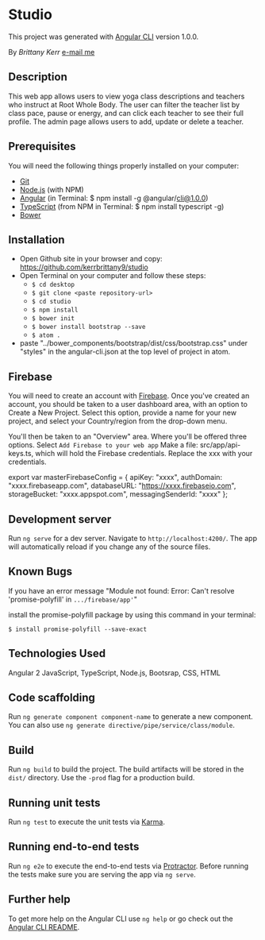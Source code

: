 # Studio

This project was generated with [Angular CLI](https://github.com/angular/angular-cli) version 1.0.0.

By _Brittany Kerr_ [e-mail me](<mailto:kerrbrittany9@gmail.com>)

## Description

This web app allows users to view yoga class descriptions and teachers who instruct at Root Whole Body. The user can filter the teacher list by class pace, pause or energy, and can click each teacher to see their full profile. The admin page allows users to add, update or delete a teacher. 

## Prerequisites

You will need the following things properly installed on your computer:
* [Git](https://git-scm.com/)
* [Node.js](https://nodejs.org/) (with NPM)
* [Angular](https://cli.angular.io/) (in Terminal: $ npm install -g @angular/cli@1.0.0)
* [TypeScript](https://www.typescriptlang.org/) (from NPM in Terminal: $ npm install typescript -g)
* [Bower](https://bower.io/)


## Installation

* Open Github site in your browser and copy: https://github.com/kerrbrittany9/studio
* Open Terminal on your computer and follow these steps:
  * `$ cd desktop`
  * `$ git clone <paste repository-url>`
  * `$ cd studio`
  * `$ npm install`
  * `$ bower init`
  * `$ bower install bootstrap --save`
  * `$ atom .`
* paste "../bower_components/bootstrap/dist/css/bootstrap.css" under "styles" in the angular-cli.json at the top level of project in atom.

## Firebase

You will need to create an account with [Firebase](https://firebase.google.com/). Once you've created an account, you should be taken to a user dashboard area, with an option to Create a New Project. Select this option, provide a name for your new project, and select your Country/region from the drop-down menu.

You'll then be taken to an "Overview" area. Where you'll be offered three options. Select `Add Firebase to your web app`
Make a file: src/app/api-keys.ts, which will hold the Firebase credentials. Replace the xxx with your credentials.

export var masterFirebaseConfig = {
    apiKey: "xxxx",
    authDomain: "xxxx.firebaseapp.com",
    databaseURL: "https://xxxx.firebaseio.com",
    storageBucket: "xxxx.appspot.com",
    messagingSenderId: "xxxx"
  };


## Development server

Run `ng serve` for a dev server. Navigate to `http://localhost:4200/`. The app will automatically reload if you change any of the source files.

## Known Bugs

If you have an error message "Module not found: Error: Can't resolve 'promise-polyfill' in `.../firebase/app'`"

install the promise-polyfill package by using this command in your terminal:

`$ install promise-polyfill --save-exact`

## Technologies Used

Angular 2 JavaScript, TypeScript, Node.js, Bootsrap, CSS, HTML

## Code scaffolding

Run `ng generate component component-name` to generate a new component. You can also use `ng generate directive/pipe/service/class/module`.

## Build

Run `ng build` to build the project. The build artifacts will be stored in the `dist/` directory. Use the `-prod` flag for a production build.

## Running unit tests

Run `ng test` to execute the unit tests via [Karma](https://karma-runner.github.io).

## Running end-to-end tests

Run `ng e2e` to execute the end-to-end tests via [Protractor](http://www.protractortest.org/).
Before running the tests make sure you are serving the app via `ng serve`.

## Further help

To get more help on the Angular CLI use `ng help` or go check out the [Angular CLI README](https://github.com/angular/angular-cli/blob/master/README.md).
